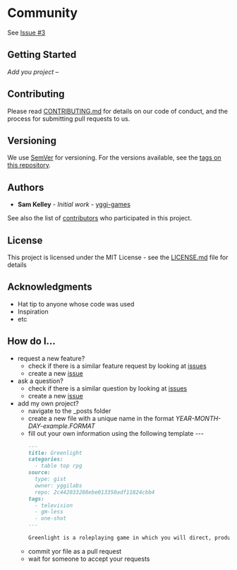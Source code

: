 # Community
See [Issue #3](https://github.com/yggi-games/community-alpha/issues/3)

## Getting Started

*Add you project* –


## Contributing

Please read [CONTRIBUTING.md](https://gist.github.com/PurpleBooth/b24679402957c63ec426) for details on our code of conduct, and the process for submitting pull requests to us.

## Versioning

We use [SemVer](http://semver.org/) for versioning. For the versions available, see the [tags on this repository](../../tags). 

## Authors

* **Sam Kelley** - *Initial work* - [yggi-games](https://github.com/yggi-games)

See also the list of [contributors](../../contributors) who participated in this project.

## License

This project is licensed under the MIT License - see the [LICENSE.md](LICENSE.md) file for details

## Acknowledgments

* Hat tip to anyone whose code was used
* Inspiration
* etc


 
## How do I...
* request a new feature?
  * check if there is a similar feature request by looking at [issues](../../issues)
  * create a new [issue](../../issues/new?assignees=&labels=enhancement&template=feature_request.md&title=)
* ask a question?
  * check if there is a similar question by looking at [issues](../../issues)
  * create a new [issue](../../issues/new)
* add my own project?
  * navigate to the \_posts folder
  * create a new file with a unique name in the format _YEAR-MONTH-DAY-example.FORMAT_ 
  * fill out your own information using the following template ---
    ```Markdown
    ---
    title: Greenlight
    categories: 
      - table top rpg
    source: 
      type: gist
      owner: yggilabs
      repo: 2c442033288ebe013350adf11824cbb4
    tags:
      - television
      - gm-less
      - one-shot
    ---

    Greenlight is a roleplaying game in which you will direct, produce, write and star in your own television series. Each player will create a character that is the star of their own story-line. Together, you will explore the story of an entire television season in a single session.
    ```
  * commit yor file as a pull request
  * wait for someone to accept your requests
